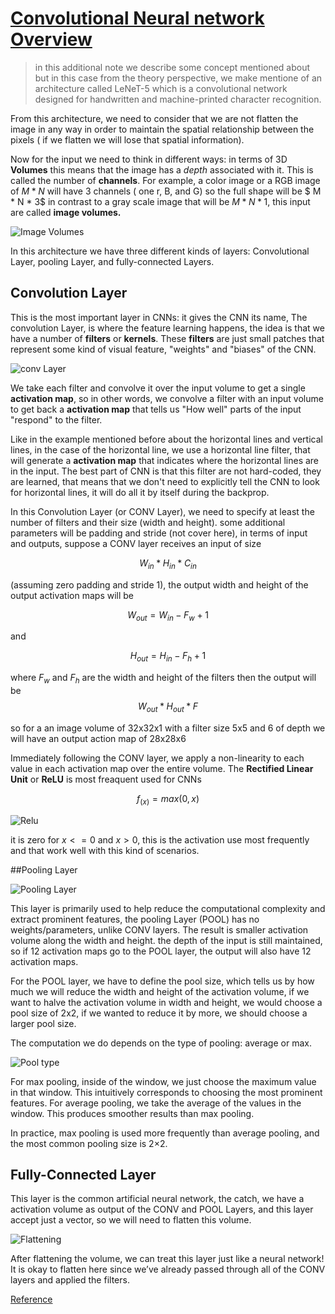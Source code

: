 # [Convolutional Neural network Overview](https://pythonmachinelearning.pro/introduction-to-convolutional-neural-networks-for-vision-tasks/)

> in this additional note we describe some concept mentioned about but in this case from the theory perspective, we make mentione of an architecture called LeNeT-5 which is a convolutional network designed for handwritten and machine-printed character recognition.

From this architecture, we need to consider that we are not flatten the image in any way in order to maintain the spatial relationship between the pixels ( if we flatten we will lose that spatial information).

Now for the input we need to think in different ways: in terms of 3D **Volumes** this means that the image has a *depth* associated with it. This is called the number of  **channels**. For example, a color image or a RGB image of $M * N$ will have 3 channels ( one r, B, and G) so the full shape will be $ M * N * 3$ in contrast to a gray scale image that will be $M * N * 1$, this input are called **image volumes.**

![Image Volumes](images/image_volumes.png)


In this architecture we have three different kinds of layers: Convolutional Layer, pooling Layer, and fully-connected Layers.

## Convolution Layer

This is the most important layer in CNNs: it gives the CNN its name, The convolution Layer, is where the feature learning happens, the idea is that we have a number of **filters** or **kernels**. These **filters** are just small patches that represent some kind of visual feature, "weights" and "biases" of the CNN.

![conv Layer](images/CONV-Layer.png)

We take each filter and convolve it over the input volume to get a single **activation map**, so in other words, we convolve a filter with an input volume to get back a **activation map** that tells us "How well" parts of the input "respond" to the filter.

Like in the example mentioned before about the horizontal lines and vertical lines, in the case of the horizontal line, we use a horizontal line filter, that will generate a **activation map** that indicates where the horizontal lines are in the input. The best part of CNN is that this filter are not hard-coded, they are learned, that means that we don't need to explicitly tell the CNN to look for horizontal lines, it will do all it by itself during the backprop.

In this Convolution Layer (or CONV Layer), we need to specify at least the number of filters and their size (width and height). some additional parameters will be padding and stride (not cover here), in terms of input and outputs, suppose a CONV layer  receives an input of size

$$
W_{in} * H_{in} * C_{in}
$$

(assuming zero padding and stride 1), the output width and height of the output activation maps will be

$$
W_{out} = W_{in} - F_{w} + 1
$$

and

$$
H_{out} = H_{in} - F_{h} + 1
$$

where $F_w$ and $F_h$ are the width and height of the filters then the output will be
$$
W_{out} * H_{out} * F
$$

so for a an image volume of 32x32x1 with a filter size 5x5 and 6 of depth we will have an output action map of 28x28x6

Immediately following the CONV layer, we apply a non-linearity to each value in each activation map over the entire volume. The **Rectified Linear Unit** or **ReLU** is most freaquent  used for CNNs

$$
f_{(x)} = max(0,x)
$$

![Relu](images/relu.png)

it is zero for $x<=0$ and $x>0$, this is the activation use most frequently and that work well with this kind of scenarios.

##Pooling Layer

![Pooling Layer](images/Pooling_layer.png)

This layer is primarily used to help reduce the computational complexity and extract prominent features, the pooling Layer (POOL) has no weights/parameters, unlike CONV layers. The result is smaller activation volume along the width and height. the depth of the input is still maintained, so if 12 activation maps go to the POOL layer, the output will also have 12 activation maps.

For the POOL layer, we have to define the pool size, which tells us by how much we will reduce the width and height of the activation volume, if we want to halve the activation volume in width and height, we would choose a pool size of 2x2, if we wanted to reduce it by more, we should choose a larger pool size.

The computation we do depends on the type of pooling: average or max.

![Pool type](images/Pooling-Types.png)

For max pooling, inside of the window, we just choose the maximum value in that window. This intuitively corresponds to choosing the most prominent features. For average pooling, we take the average of the values in the window. This produces smoother results than max pooling.

In practice, max pooling is used more frequently than average pooling, and the most common pooling size is 2×2.

## Fully-Connected Layer

This layer is the common artificial neural network, the catch, we have a activation volume as output of the CONV and POOL Layers, and this layer accept just a vector, so we will need to flatten this volume.

![Flattening](images/Flattenin.png)

After flattening the volume, we can treat this layer just like a neural network! It is okay to flatten here since we’ve already passed through all of the CONV layers and applied the filters.


[Reference](https://pythonmachinelearning.pro/introduction-to-convolutional-neural-networks-for-vision-tasks/)
